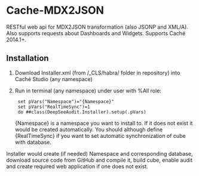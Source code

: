 Cache-MDX2JSON
==============

RESTful web api for MDX2JSON transformation (also JSONP and XML/A). Also supports requests about Dashboards and Widgets. Supports Caché 2014.1+.

Installation
-----------

1. Download Installer.xml (from /_CLS/habra/ folder in repository) into Caché Studio (any namespace)
2. Run in terminal (any namespace) under user with %All role: 

        set pVars("Namespace")="{Namespace}"
        set pVars("RealTimeSync")=1
        do ##class(DeepSeeAudit.Installer).setup(.pVars)
  
      {Namespace} is a namespace you want to install to. If it does not exist it would be created automatically. 
      You should although define {RealTimeSync} if you want to set automatic synchronization of cube with database.

Installer would create (if needed) Namespace and corresponding database, download source code from GitHub and compile it, build cube, enable audit and create required web application if one does not exist.